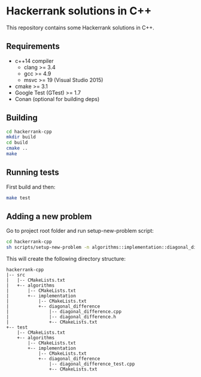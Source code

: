 # Hackerrank solutions in C++

This repository contains some Hackerrank solutions in C++.

## Requirements
- c++14 compiler
  - clang >= 3.4
  - gcc >= 4.9
  - msvc >= 19 (Visual Studio 2015)
- cmake >= 3.1
- Google Test (GTest) >= 1.7
- Conan (optional for building deps)

## Building

``` bash
cd hackerrank-cpp
mkdir build
cd build
cmake ..
make
```

## Running tests

First build and then:

``` bash
make test
```

## Adding a new problem

Go to project root folder and run setup-new-problem script:

```bash
cd hackerrank-cpp
sh scripts/setup-new-problem -n algorithms::implementation::diagonal_difference
```

This will create the following directory structure:

```
hackerrank-cpp
|-- src
|   |-- CMakeLists.txt
|   +-- algorithms
|       |-- CMakeLists.txt
|       +-- implementation
|           |-- CMakeLists.txt
|           +-- diagonal_difference
|               |-- diagonal_difference.cpp
|               |-- diagonal_difference.h
|               +-- CMakeLists.txt
+-- test
    |-- CMakeLists.txt
    +-- algorithms
        |-- CMakeLists.txt
        +-- implementation
            |-- CMakeLists.txt
            +-- diagonal_difference
                |-- diagonal_difference_test.cpp
                +-- CMakeLists.txt
```

